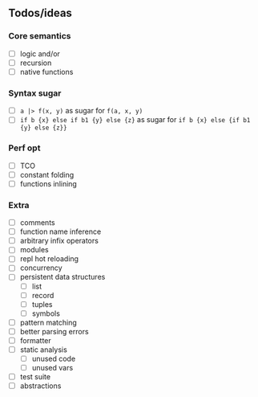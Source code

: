 ## Todos/ideas

### Core semantics
* [ ] logic and/or
* [ ] recursion
* [ ] native functions

### Syntax sugar
* [ ] `a |> f(x, y)` as sugar for `f(a, x, y)`
* [ ] `if b {x} else if b1 {y} else {z}` as sugar for `if b {x} else {if b1 {y} else {z}}`

### Perf opt
* [ ] TCO
* [ ] constant folding
* [ ] functions inlining

### Extra
* [ ] comments
* [ ] function name inference
* [ ] arbitrary infix operators
* [ ] modules
* [ ] repl hot reloading
* [ ] concurrency
* [ ] persistent data structures
  * [ ] list
  * [ ] record
  * [ ] tuples
  * [ ] symbols
* [ ] pattern matching
* [ ] better parsing errors
* [ ] formatter
* [ ] static analysis
  * [ ] unused code
  * [ ] unused vars
* [ ] test suite
* [ ] abstractions
